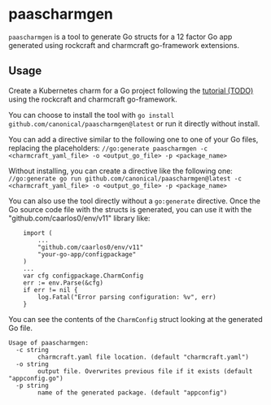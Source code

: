 # paascharmgen

`paascharmgen` is a tool to generate Go structs for a 12 factor Go app generated using rockcraft and charmcraft
go-framework extensions.


## Usage

Create a Kubernetes charm for a Go project following the [tutorial (TODO)](https://juju.is/docs/sdk/write-your-first-kubernetes-charm-for-a-go-app) using
the rockcraft and charmcraft go-framework.

You can choose to install the tool with `go install github.com/canonical/paascharmgen@latest` or run it directly without install.

You can add a directive similar to the following one to one of your Go files, replacing the placeholders:
`//go:generate paascharmgen -c <charmcraft_yaml_file> -o <output_go_file> -p <package_name>`

Without installing, you can create a directive like the following one:
`//go:generate go run github.com/canonical/paascharmgen@latest -c <charmcraft_yaml_file> -o <output_go_file> -p <package_name>`

You can also use the tool directly without a `go:generate` directive. Once the Go source code file with the structs is generated,
you can use it with the "github.com/caarlos0/env/v11" library like:
```
	import (
	    ...
	    "github.com/caarlos0/env/v11"
	    "your-go-app/configpackage"
	)
	...
	var cfg configpackage.CharmConfig
	err := env.Parse(&cfg)
	if err != nil {
		log.Fatal("Error parsing configuration: %v", err)
	}
```

You can see the contents of the `CharmConfig` struct looking at the generated Go file.

```
Usage of paascharmgen:
  -c string
    	charmcraft.yaml file location. (default "charmcraft.yaml")
  -o string
    	output file. Overwrites previous file if it exists (default "appconfig.go")
  -p string
    	name of the generated package. (default "appconfig")
```